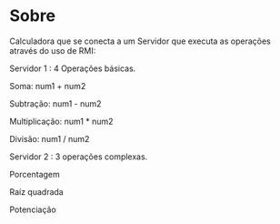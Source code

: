 # Sobre

Calculadora que se conecta a um Servidor que executa as operações
através do uso de RMI:

Servidor 1 : 4 Operações básicas.

Soma: num1 + num2

Subtração: num1 - num2

Multiplicação: num1 * num2

Divisão: num1 / num2

Servidor 2 : 3 operações complexas.

Porcentagem

Raíz quadrada

Potenciação
